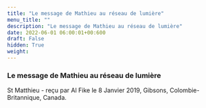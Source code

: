 ```yaml
---
title: "Le message de Mathieu au réseau de lumière"
menu_title: ""
description: "Le message de Mathieu au réseau de lumière"
date: 2022-06-01 06:00:01+00:600
draft: False
hidden: True
weight:
---
```

### Le message de Mathieu au réseau de lumière

St Matthieu - reçu par Al Fike le 8 Janvier 2019, Gibsons, Colombie-Britannique, Canada.



